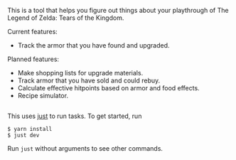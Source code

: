 This is a tool that helps you figure out things about your playthrough of The Legend of Zelda: Tears of the Kingdom.

Current features:

- Track the armor that you have found and upgraded.

Planned features:

- Make shopping lists for upgrade materials.
- Track armor that you have sold and could rebuy.
- Calculate effective hitpoints based on armor and food effects.
- Recipe simulator.


##

This uses [just](https://github.com/casey/just) to run tasks. To get started, run 

```shell
$ yarn install
$ just dev
```

Run `just` without arguments to see other commands.
